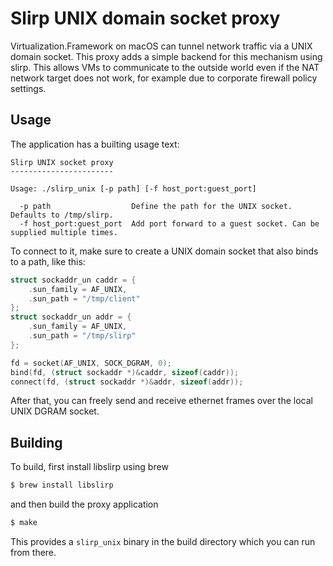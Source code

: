 # Slirp UNIX domain socket proxy

Virtualization.Framework on macOS can tunnel network traffic via a UNIX domain socket.
This proxy adds a simple backend for this mechanism using slirp. This allows VMs to
communicate to the outside world even if the NAT network target does not work, for
example due to corporate firewall policy settings.

## Usage

The application has a builting usage text:

```
Slirp UNIX socket proxy
-----------------------

Usage: ./slirp_unix [-p path] [-f host_port:guest_port]

  -p path                  Define the path for the UNIX socket. Defaults to /tmp/slirp.
  -f host_port:guest_port  Add port forward to a guest socket. Can be supplied multiple times.
```

To connect to it, make sure to create a UNIX domain socket that also binds to a path, like this:

```C
struct sockaddr_un caddr = {
    .sun_family = AF_UNIX,
    .sun_path = "/tmp/client"
};
struct sockaddr_un addr = {
    .sun_family = AF_UNIX,
    .sun_path = "/tmp/slirp"
};

fd = socket(AF_UNIX, SOCK_DGRAM, 0);
bind(fd, (struct sockaddr *)&caddr, sizeof(caddr));
connect(fd, (struct sockaddr *)&addr, sizeof(addr));
```

After that, you can freely send and receive ethernet frames over the local UNIX DGRAM socket.

## Building

To build, first install libslirp using brew

```bash
$ brew install libslirp
```

and then build the proxy application

```bash
$ make
```

This provides a `slirp_unix` binary in the build directory which you can run from there.
